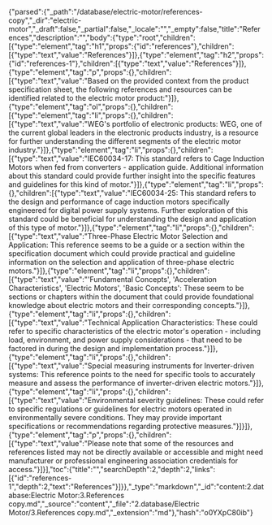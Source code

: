 {"parsed":{"_path":"/database/electric-motor/references-copy","_dir":"electric-motor","_draft":false,"_partial":false,"_locale":"","_empty":false,"title":"References","description":"","body":{"type":"root","children":[{"type":"element","tag":"h1","props":{"id":"references"},"children":[{"type":"text","value":"References"}]},{"type":"element","tag":"h2","props":{"id":"references-1"},"children":[{"type":"text","value":"References"}]},{"type":"element","tag":"p","props":{},"children":[{"type":"text","value":"Based on the provided context from the product specification sheet, the following references and resources can be identified related to the electric motor product:"}]},{"type":"element","tag":"ol","props":{},"children":[{"type":"element","tag":"li","props":{},"children":[{"type":"text","value":"WEG's portfolio of electronic products: WEG, one of the current global leaders in the electronic products industry, is a resource for further understanding the different segments of the electric motor industry."}]},{"type":"element","tag":"li","props":{},"children":[{"type":"text","value":"IEC60034-17: This standard refers to Cage Induction Motors when fed from converters - application guide. Additional information about this standard could provide further insight into the specific features and guidelines for this kind of motor."}]},{"type":"element","tag":"li","props":{},"children":[{"type":"text","value":"IEC60034-25: This standard refers to the design and performance of cage induction motors specifically engineered for digital power supply systems. Further exploration of this standard could be beneficial for understanding the design and application of this type of motor."}]},{"type":"element","tag":"li","props":{},"children":[{"type":"text","value":"Three-Phase Electric Motor Selection and Application: This reference seems to be a guide or a section within the specification document which could provide practical and guideline information on the selection and application of three-phase electric motors."}]},{"type":"element","tag":"li","props":{},"children":[{"type":"text","value":"'Fundamental Concepts', 'Acceleration Characteristics', 'Electric Motors', 'Basic Concepts': These seem to be sections or chapters within the document that could provide foundational knowledge about electric motors and their corresponding concepts."}]},{"type":"element","tag":"li","props":{},"children":[{"type":"text","value":"Technical Application Characteristics: These could refer to specific characteristics of the electric motor's operation - including load, environment, and power supply considerations - that need to be factored in during the design and implementation process."}]},{"type":"element","tag":"li","props":{},"children":[{"type":"text","value":"Special measuring instruments for Inverter-driven systems: This reference points to the need for specific tools to accurately measure and assess the performance of inverter-driven electric motors."}]},{"type":"element","tag":"li","props":{},"children":[{"type":"text","value":"Environmental severity guidelines: These could refer to specific regulations or guidelines for electric motors operated in environmentally severe conditions. They may provide important specifications or recommendations regarding protective measures."}]}]},{"type":"element","tag":"p","props":{},"children":[{"type":"text","value":"Please note that some of the resources and references listed may not be directly available or accessible and might need manufacturer or professional engineering association credentials for access."}]}],"toc":{"title":"","searchDepth":2,"depth":2,"links":[{"id":"references-1","depth":2,"text":"References"}]}},"_type":"markdown","_id":"content:2.database:Electric Motor:3.References copy.md","_source":"content","_file":"2.database/Electric Motor/3.References copy.md","_extension":"md"},"hash":"o0YXpC80ib"}